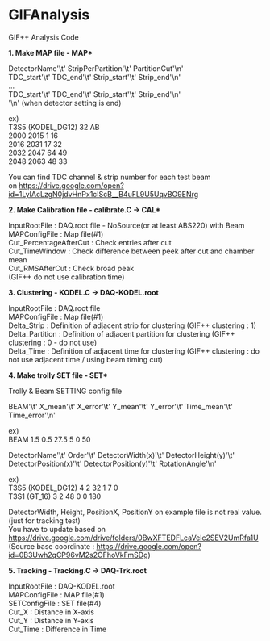 # GIFAnalysis
GIF++ Analysis Code

__1. Make MAP file - MAP*__ 

  DetectorName'\t'     StripPerPartition'\t'   PartitionCut'\n'  
  TDC_start'\t'        TDC_end'\t'     Strip_start'\t' Strip_end'\n'  
  ...  
  TDC_start'\t'        TDC_end'\t'     Strip_start'\t' Strip_end'\n'  
  '\n' (when detector setting is end)  
  
  ex)  
  T3S5 (KODEL_DG12)       32      AB  
  2000    2015    1       16  
  2016    2031    17      32  
  2032    2047    64      49  
  2048    2063    48      33  
  
  You can find TDC channel & strip number for each test beam  
  on https://drive.google.com/open?id=1LyIAcLzgN0jdvHnPx1cIScB__B4uFL9U5UqvBO9ENrg  
  
__2. Make Calibration file - calibrate.C -> CAL*__
  
  InputRootFile : DAQ.root file - NoSource(or at least ABS220) with Beam   
  MAPConfigFile : Map file(#1)  
  Cut_PercentageAfterCut : Check entries after cut  
  Cut_TimeWindow : Check difference between peek after cut and chamber mean  
  Cut_RMSAfterCut : Check broad peak  
  (GIF++ do not use calibration time)  
  
__3. Clustering - KODEL.C -> DAQ-KODEL.root__ 
  
  InputRootFile : DAQ.root file  
  MAPConfigFile : Map file(#1)  
  Delta_Strip : Definition of adjacent strip for clustering (GIF++ clustering : 1)  
  Delta_Partition : Definition of adjacent partition for clustering (GIF++ clustering : 0 - do not use)  
  Delta_Time : Definition of adjacent time for clustering (GIF++ clustering : do not use adjacent time / using beam timing cut)  
  
__4. Make trolly SET file - SET*__
  
  Trolly & Beam SETTING config file  
  
  BEAM'\t' X_mean'\t' X_error'\t' Y_mean'\t' Y_error'\t' Time_mean'\t' Time_error'\n'
  
  ex)  
  BEAM    1.5       0.5       27.5      5       0       50  
  
  DetectorName'\t' Order'\t' DetectorWidth(x)'\t' DetectorHeight(y)'\t' DetectorPosition(x)'\t' DetectorPosition(y)'\t' RotationAngle'\n'  
  
  ex)  
  T3S5 (KODEL_DG12)       4       2       32      1       7      0  
  T3S1 (GT_16)    3       2       48      0       0       180  
  
  DetectorWidth, Height, PositionX, PositionY on example file is not real value. (just for tracking test)  
  You have to update based on  
  https://drive.google.com/drive/folders/0BwXFTEDFLcaVelc2SEV2UmRfa1U  
  (Source base coordinate : https://drive.google.com/open?id=0B3Uwh2qCP96vM2s2OFhoVkFmSDg)  
  
__5. Tracking - Tracking.C -> DAQ-Trk.root__
  
  InputRootFile : DAQ-KODEL.root  
  MAPConfigFile : MAP file(#1)  
  SETConfigFile : SET file(#4)  
  Cut_X : Distance in X-axis  
  Cut_Y : Distance in Y-axis  
  Cut_Time : Difference in Time  
  
